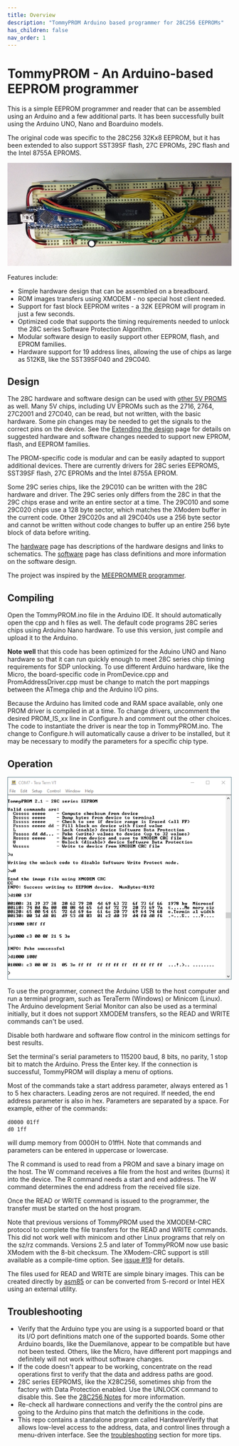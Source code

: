 ```yaml
---
title: Overview
description: "TommyPROM Arduino based programmer for 28C256 EEPROMs"
has_children: false
nav_order: 1
---
```


# TommyPROM - An Arduino-based EEPROM programmer

This is a simple EEPROM programmer and reader that can be assembled using an Arduino and a
few additional parts.  It has been successfully built using the Arduino UNO, Nano and
Boarduino models.

The original code was specific to the 28C256 32Kx8 EEPROM, but it has been extended to
also support SST39SF flash, 27C EPROMs, 29C flash and the Intel 8755A EPROMS.

![TommyPROM Nano Hardware](images/TommyPROM-nano-700.jpg)

Features include:
* Simple hardware design that can be assembled on a breadboard.
* ROM images transfers using XMODEM - no special host client needed.
* Support for fast block EEPROM writes - a 32K EEPROM will program in just a few seconds.
* Optimized code that supports the timing requirements needed to unlock the 28C series Software Protection Algorithm.
* Modular software design to easily support other EEPROM, flash, and EPROM families.
* Hardware support for 19 address lines, allowing the use of chips as large as 512KB, like the SST39SF040 and 29C040.

## Design

The 28C hardware and software design can be used with [other 5V PROMS](prom-families) as
well.  Many 5V chips, including UV EPROMs such as the 2716, 2764, 27C2001 and 27C040, can
be read, but not written, with the basic hardware. Some pin changes may be needed to get
the signals to the correct pins on the device.  See the [Extending the design](extending)
page for details on suggested hardware and software changes needed to support new EPROM,
flash, and EEPROM families.

The PROM-specific code is modular and can be easily adapted to support additional devices.
There are currently drivers for 28C series EEPROMS, SST39SF flash, 27C EPROMs and the
Intel 8755A EPROM.

Some 29C series chips, like the 29C010 can be written with the 28C hardware and driver.
The 29C series only differs from the 28C in that the 29C chips erase and write an entire
sector at a time.  The 29C010 and some 29C020 chips use a 128 byte sector, which matches
the XModem buffer in the current code.  Other 29C020s and all 29C040s use a 256 byte
sector and cannot be written without code changes to buffer up an entire 256 byte block of
data before writing.

The [hardware](hardware) page has descriptions of the hardware designs and links to
schematics.  The [software](software) page has class definitions and more information on
the software design.

The project was inspired by the
[MEEPROMMER programmer](https://github.com/mkeller0815/MEEPROMMER).

## Compiling

Open the TommyPROM.ino file in the Arduino IDE. It should automatically open the cpp and h
files as well. The default code programs 28C series chips using Arduino Nano hardware.  To
use this version, just compile and upload it to the Arduino.

**Note well** that this code has been optimized for the Aduino UNO and Nano hardware so
that it can run quickly enough to meet 28C series chip timing requirements for SDP
unlocking.  To use different Arduino hardware, like the Micro, the board-specific code in
PromDevice.cpp and PromAddressDriver.cpp must be change to match the port mappings between
the ATmega chip and the Arduino I/O pins.

Because the Arduino has limited code and RAM space available, only one PROM driver is
compiled in at a time.  To change drivers, uncomment the desired PROM_IS_xx line in
Configure.h and  comment out the other choices.  The code to instantiate the driver is
near the top in TommyPROM.ino.  The change to Configure.h will automatically cause a
driver to be installed, but it may be necessary to modify the parameters for a specific
chip type.

## Operation
![TommyPROM console screenshot](images/tommyprom-console.png)

To use the programmer, connect the Arduino USB to the host computer and run a terminal
program, such as TeraTerm (Windows) or Minicom (Linux).  The Arduino development Serial
Monitor can also be used as a terminal initially, but it does not support XMODEM
transfers, so the READ and WRITE commands can't be used.

Disable both hardware and software flow control in the minicom settings for best results.

Set the terminal's serial parameters to 115200 baud, 8 bits, no parity, 1 stop bit to
match the Arduino.  Press the Enter key.  If the connection is successful, TommyPROM will
display a menu of options.

Most of the commands take a start address parameter, always entered as 1 to 5 hex
characters.  Leading zeros are not required. If needed, the end address parameter is also
in hex.  Parameters are separated by a space. For example, either of the commands:

    d0000 01ff
    d0 1ff

will dump memory from 0000H to 01ffH.  Note that commands and parameters can be entered in
uppercase or lowercase.

The R command is used to read from a PROM and save a binary image on the host.  The W
command receives a file from the host and writes (burns) it into the device.  The R
command needs a start and end address.  The W command determines the end address from the
received file size.

Once the READ or WRITE command is issued to the programmer, the transfer must
be started on the host program.

Note that previous versions of TommyPROM used the XMODEM-CRC protocol to complete the file
transfers for the READ and WRITE commands.  This did not work well with minicom and other
Linux programs that rely on the sz/rz commands.  Versions 2.5 and later of TommyPROM now
use basic XModem with the 8-bit checksum.  The XModem-CRC support is still available as a
compile-time option.  See [issue #19](https://github.com/TomNisbet/TommyPROM/issues/19)
for details.

The files used for READ and WRITE are simple binary images. This can be created directly
by [asm85](http://github.com/TomNisbet/asm85) or can be converted from S-record or Intel
HEX using an external utility.

## Troubleshooting
* Verify that the Arduino type you are using is a supported board or that its I/O port definitions match one of the supported boards.  Some other Arduino boards, like the
Duemilanove, appear to be compatible but have not been tested. Others, like the Micro,
have different port mappings and definitely will not work without software changes.
* If the code doesn't appear to be working, concentrate on the read operations first to
verify that the data and address paths are good.
* 28C series EEPROMS, like the X28C256, sometimes ship from the factory with Data
Protection enabled.  Use the UNLOCK command to disable this. See the
[28C256 Notes](28C256-notes) for more information.
* Re-check all hardware connections and verify the the control pins are going to the
Arduino pins that match the definitions in the code.
* This repo contains a standalone program called HardwareVerify that allows low-level
access to the address, data, and control lines through a menu-driven interface.  See the [troubleshooting](troubleshooting) section for more tips.
